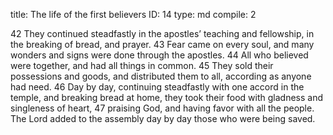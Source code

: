 title:          The life of the first believers
ID:             14
type:           md
compile:        2


42 They continued steadfastly in the apostles’ teaching and fellowship, in the breaking of bread, and prayer. 43 Fear came on every soul, and many wonders and signs were done through the apostles. 44 All who believed were together, and had all things in common. 45 They sold their possessions and goods, and distributed them to all, according as anyone had need. 46 Day by day, continuing steadfastly with one accord in the temple, and breaking bread at home, they took their food with gladness and singleness of heart, 47 praising God, and having favor with all the people. The Lord added to the assembly day by day those who were being saved. 